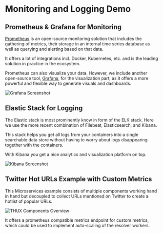 # Monitoring and Logging Demo

## Prometheus & Grafana for Monitoring

[Prometheus](https://prometheus.io/) is an open-source monitoring solution that includes the gathering of metrics, their storage in an internal time series database as well as querying and alerting based on that data.

It offers a lot of integrations incl. Docker, Kubernetes, etc. and is the leading solution in practice in the ecosystem.

Prometheus can also visualize your data. However, we include another open-source tool, [Grafana](http://grafana.org/), for the visualization part, as it offers a more powerful and flexible way to generate visuals and dashboards.

![Grafana Screenshot](grafana_cluster_overview.png)

## Elastic Stack for Logging

The Elastic stack is most prominently know in form of the ELK stack. Here we use the more recent combination of Filebeat, Elasticsearch, and Kibana.

This stack helps you get all logs from your containers into a single searchable data store without having to worry about logs disappearing together with the containers.

With Kibana you get a nice analytics and visualization platform on top.

![Kibana Screenshot](kibana.png)

## Twitter Hot URLs Example with Custom Metrics

This Microservices example consists of multiple components working hand in hand but decoupled to collect URLs mentioned on Twitter to create a hotlist of popular URLs.

![THUX Components Overview](thux-overview.png)

It offers a prometheus compatible metrics endpoint for custom metrics, which could be used to implement auto-scaling of the resolver workers.